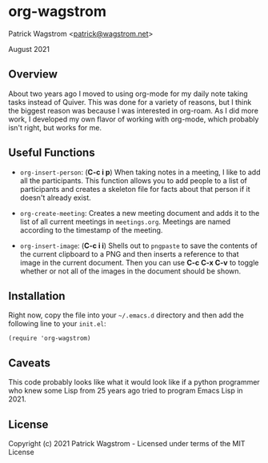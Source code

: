 org-wagstrom
============

Patrick Wagstrom &lt;patrick@wagstrom.net&gt;

August 2021

Overview
--------

About two years ago I moved to using org-mode for my daily note taking tasks
instead of Quiver. This was done for a variety of reasons, but I think the
biggest reason was because I was interested in org-roam. As I did more work, I
developed my own flavor of working with org-mode, which probably isn't right,
but works for me.

Useful Functions
----------------

- `org-insert-person`: (**C-c i p**) When taking notes in a meeting, I like to
  add all the participants. This function allows you to add people to a list of
participants and creates a skeleton file for facts about that person if it
doesn't already exist.

- `org-create-meeting`: Creates a new meeting document and adds it to the list
  of all current meetings in `meetings.org`. Meetings are named according to
the timestamp of the meeting.

- `org-insert-image`: (**C-c i i**) Shells out to `pngpaste` to save the
  contents of the current clipboard to a PNG and then inserts a reference to
that image in the current document. Then you can use **C-c C-x C-v** to toggle
whether or not all of the images in the document should be shown.

Installation
------------

Right now, copy the file into your `~/.emacs.d` directory and then add the
following line to your `init.el`:

```elisp
(require 'org-wagstrom)
```

Caveats
-------

This code probably looks like what it would look like if a python programmer
who knew some Lisp from 25 years ago tried to program Emacs Lisp in 2021.

License
-------

Copyright (c) 2021 Patrick Wagstrom - Licensed under terms of the MIT License

